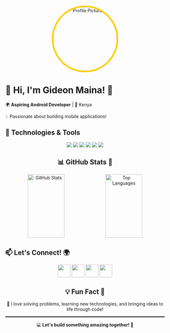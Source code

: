 <!-- Profile Banner (Circular) -->
<p align="center">
  <img src="https://avatars.githubusercontent.com/u/106425420?s=400&u=b085168d95d6f441cbfe03a5c8fc2a1bc05473b7&v=4" 
       alt="Profile Picture" width="200" style="border-radius: 50%; border: 5px solid #ffcc00;">
</p>

<!-- Introduction -->
<h1>👋 Hi, I'm Gideon Maina! 🚀</h1>
<p>🌍 <strong>Aspiring Android Developer</strong> | 📍 Kenya</p>
<p>💡 Passionate about building mobile applications!</p>

<!-- Technologies & Tools -->
<h2>🔧 Technologies & Tools</h2>
<p align="center">
  <img src="https://img.shields.io/badge/-Kotlin-0095D5?style=flat-square&logo=kotlin&logoColor=white">
  <img src="https://img.shields.io/badge/-Java-007396?style=flat-square&logo=java&logoColor=white">
  <img src="https://img.shields.io/badge/-Jetpack%20Compose-4285F4?style=flat-square&logo=jetpack-compose&logoColor=white">
  <img src="https://img.shields.io/badge/-Firebase-FFCA28?style=flat-square&logo=firebase&logoColor=white">
  <img src="https://img.shields.io/badge/-Git-F05032?style=flat-square&logo=git&logoColor=white">
  <img src="https://img.shields.io/badge/-GitHub-181717?style=flat-square&logo=github&logoColor=white">
</p>

<!-- GitHub Stats (Side-by-Side with Matching Height) -->
<h2 align="center">📊 GitHub Stats 🚀</h2>
<p align="center">
  <img src="https://github-readme-stats.vercel.app/api?username=Gmmaina&show_icons=true&theme=radical" 
       alt="GitHub Stats" width="48%" height="200">
  <img src="https://github-readme-stats.vercel.app/api/top-langs/?username=Gmmaina&layout=compact&theme=radical" 
       alt="Top Languages" width="48%" height="200">
</p>

<!-- Social Media Links with Icons -->
<h2>📫 Let's Connect! 🌍</h2>
<p align="center">
  <a href="mailto:mutondogm@gmail.com"><img src="https://www.flaticon.com/free-icon/google_16509529" width="40"></a>
  <a href="https://twitter.com/big_brother254"><img src="https://encrypted-tbn0.gstatic.com/images?q=tbn:ANd9GcQtT-TwgAr5Q0lN3bGdOnohOKtgd8XlcueEZVXh6Rro1emY68F1pHBj2DqFnCss0JEB0v8&usqp=CAU" width="40"></a>
  <a href="https://linkedin.com/in/gideon-maina"><img src="https://www.flaticon.com/free-icon/linkedin_4494497" width="40"></a>
  <a href="https://www.hackerrank.com/wizardkid"><img src="https://user-images.githubusercontent.com/17762967/42728663-26ebdb04-87dd-11e8-928f-fb01479a2ce1.png" width="40"></a>
</p>

<!-- Fun Fact -->
<h2 align="center">💡 Fun Fact 🎉</h2>
<p align="center">💙 I love solving problems, learning new technologies, and bringing ideas to life through code!</p>

<!-- Footer -->
<hr style="border: 1px solid #444;">
<p align="center">💻 <strong>Let's build something amazing together! 🚀</strong></p>

